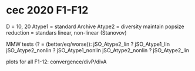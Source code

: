 # cec 2020 F1-F12

D = 10, 20
Atype1 = standard Archive
Atype2 = diversity maintain
popsize reduction = standars linear, non-linear (Stanovov)

MMW tests (? = (better/eq/worse)):
jSO_Atype2_lin ? jSO_Atype1_lin
jSO_Atype2_nonlin ? jSO_Atype1_nonlin
jSO_Atype2_nonlin ? jSO_Atype2_lin

plots for all F1-12:
convergence/divP/divA
